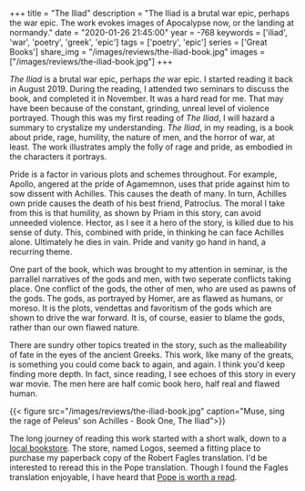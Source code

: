 +++
title = "The Iliad"
description = "The Iliad is a brutal war epic, perhaps the war epic. The work evokes images of Apocalypse now, or the landing at normandy."
date = "2020-01-26 21:45:00"
year = -768
keywords = ['iliad', 'war', 'poetry', 'greek', 'epic']
tags = ['poetry', 'epic']
series = ['Great Books']
share_img = "/images/reviews/the-iliad-book.jpg"
images = ["/images/reviews/the-iliad-book.jpg"] 
+++

_The Iliad_ is a brutal war epic, perhaps _the_ war epic. I started reading it back in August 2019. During the reading, I attended two seminars to discuss the book, and completed it in November. It was a hard read for me. That may have been because of the constant, grinding, unreal level of violence portrayed. Though this was my first reading of _The Iliad_, I will hazard a summary to crystalize my understanding. _The Iliad_, in my reading, is a book about pride, rage, humility, the nature of men, and the horror of war, at least. The work illustrates amply the folly of rage and pride, as embodied in the characters it portrays.

Pride is a factor in various plots and schemes throughout. For example, Apollo, angered at the pride of Agamemnon, uses that pride against him to sow dissent with Achilles. This causes the death of many. In turn, Achilles own pride causes the death of his best friend, Patroclus. The moral I take from this is that humility, as shown by Priam in this story, can avoid unneeded violence. Hector, as I see it a hero of the story, is killed due to his sense of duty. This, combined with pride, in thinking he can face Achilles alone. Ultimately he dies in vain. Pride and vanity go hand in hand, a recurring theme.

One part of the book, which was brought to my attention in seminar, is the parrallel narratives of the gods and men, with two seperate conflicts taking place. One conflict of the gods, the other of men, who are used as pawns of the gods. The gods, as portrayed by Homer, are as flawed as humans, or moreso. It is the plots, vendettas and favoritism of the gods which are shown to drive the war forward. It is, of course, easier to blame the gods, rather than our own flawed nature.

There are sundry other topics treated in the story, such as the malleability of fate in the eyes of the ancient Greeks. This work, like many of the greats, is something you could come back to again, and again. I think you'd keep finding more depth. In fact, since reading, I see echoes of this story in every war movie. The men here are half comic book hero, half real and flawed human.

{{< figure src="/images/reviews/the-iliad-book.jpg" caption="Muse, sing the rage of Peleus' son Achilles - Book One, The Iliad">}}

The long journey of reading this work started with a short walk, down to a [local bookstore](https://logosbookstorenyc.com/). The store, named Logos, seemed a fitting place to purchase my paperback copy of the Robert Fagles translation. I'd be interested to reread this in the Pope translation. Though I found the Fagles translation enjoyable, I have heard that [Pope is worth a read](https://www.nytimes.com/1997/06/01/books/on-reading-pope-s-homer.html).
